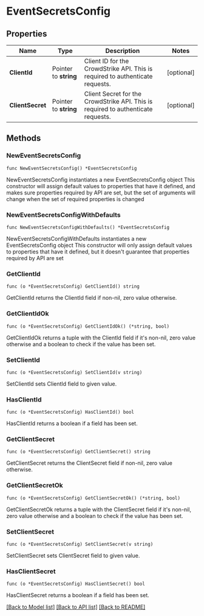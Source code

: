 # EventSecretsConfig

## Properties

Name | Type | Description | Notes
------------ | ------------- | ------------- | -------------
**ClientId** | Pointer to **string** | Client ID for the CrowdStrike API. This is required to authenticate requests. | [optional] 
**ClientSecret** | Pointer to **string** | Client Secret for the CrowdStrike API. This is required to authenticate requests. | [optional] 

## Methods

### NewEventSecretsConfig

`func NewEventSecretsConfig() *EventSecretsConfig`

NewEventSecretsConfig instantiates a new EventSecretsConfig object
This constructor will assign default values to properties that have it defined,
and makes sure properties required by API are set, but the set of arguments
will change when the set of required properties is changed

### NewEventSecretsConfigWithDefaults

`func NewEventSecretsConfigWithDefaults() *EventSecretsConfig`

NewEventSecretsConfigWithDefaults instantiates a new EventSecretsConfig object
This constructor will only assign default values to properties that have it defined,
but it doesn't guarantee that properties required by API are set

### GetClientId

`func (o *EventSecretsConfig) GetClientId() string`

GetClientId returns the ClientId field if non-nil, zero value otherwise.

### GetClientIdOk

`func (o *EventSecretsConfig) GetClientIdOk() (*string, bool)`

GetClientIdOk returns a tuple with the ClientId field if it's non-nil, zero value otherwise
and a boolean to check if the value has been set.

### SetClientId

`func (o *EventSecretsConfig) SetClientId(v string)`

SetClientId sets ClientId field to given value.

### HasClientId

`func (o *EventSecretsConfig) HasClientId() bool`

HasClientId returns a boolean if a field has been set.

### GetClientSecret

`func (o *EventSecretsConfig) GetClientSecret() string`

GetClientSecret returns the ClientSecret field if non-nil, zero value otherwise.

### GetClientSecretOk

`func (o *EventSecretsConfig) GetClientSecretOk() (*string, bool)`

GetClientSecretOk returns a tuple with the ClientSecret field if it's non-nil, zero value otherwise
and a boolean to check if the value has been set.

### SetClientSecret

`func (o *EventSecretsConfig) SetClientSecret(v string)`

SetClientSecret sets ClientSecret field to given value.

### HasClientSecret

`func (o *EventSecretsConfig) HasClientSecret() bool`

HasClientSecret returns a boolean if a field has been set.


[[Back to Model list]](../README.md#documentation-for-models) [[Back to API list]](../README.md#documentation-for-api-endpoints) [[Back to README]](../README.md)


